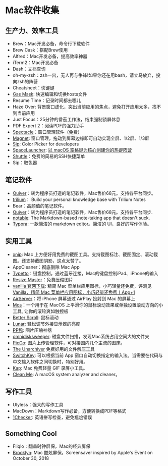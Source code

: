 # Mac软件收集
## 生产力、效率工具
* Brew：Mac开发必备，命令行下载软件
* Brew Cask：搭配Brew使用
* Alfred：Mac开发必备，提高效率神器
* iTerm2：Mac开发必备
* Dash：文档查询
* oh-my-zsh：zsh一出，无人再与争锋!如果你还在用bash，请立马放弃，投向zsh的阵营
* Cheatsheet：快键键
* [Gas Mask](http://download.cnet.com/Gas-Mask/3000-2651_4-76117760.html): 快速编辑和切换hosts文件
* Resume Time：记录时间都去哪儿
* Haze Over: 背景窗口虚化，突出当前应用的焦点，避免打开应用太多，找不到当前应用
* Just Focus：25分钟的番茄工作法，结束强制锁屏休息
* PDF Expert 2：阅读PDF的强力助手
* [Spectacle](https://www.spectacleapp.com/)：窗口管理软件（免费）
* [Magnet](http://xclient.info/s/magnet.html?t=afab22706d3b9a4be30601c7989eec7c9902b83d#versions): 窗口管理，拖动到屏幕边缘即可自动实现全屏、1/2屏、1/3屏
* [Sip](https://www.macupdate.com/app/mac/42337/sip): Color Picker for developers
* [SpaceLauncher](https://spacelauncherapp.com/): [以 macOS 空格键为核心创建你的热键阵营](https://www.waerfa.com/spacelauncher-review)
* [Shuttle](http://fitztrev.github.io/shuttle/)：免费的简易的SSH快捷菜单
* Sip：取色器

## 笔记软件
* [Quiver](https://happenapps.com/#quiver)：转为程序员打造的笔记软件，Mac售价68元。支持各平台同步。
* [trilium](https://github.com/zadam/trilium)： Build your personal knowledge base with Trilium Notes
* Bear：高颜值的笔记软件。 
* [Quiver](https://happenapps.com/#quiver)：转为程序员打造的笔记软件，Mac售价68元。支持各平台同步.
* [notable](https://github.com/notable/notable): The Markdown-based note-taking app that doesn't suck.
* [Typora](https://typora.io/): 一款简洁的 markdown editor。简洁的 UI，良好的写作体验。 
## 实用工具
* [xnip](https://zh.xnipapp.com/): Mac 上方便好用免费的截图工具。支持截图标注、截图固定、滚动截图。还支持截图阴影，这点太赞了。
* AppCleaner：彻底删除 Mac App
* [Typetto](https://itunes.apple.com/us/app/typeeto-remote-full-size-bluetooth/id970502923?mt=12)：键盘控制。通过蓝牙连接，Mac的键盘控制iPad、iPhone的输入
* [Resize Master](https://itunes.apple.com/cn/app/resize-master/id1025306797?mt=12)：免费压缩图片
* [vanilla 官网下载](http://matthewpalmer.net/vanilla/): 精简 Mac 菜单栏应用图标，小巧轻量还免费，评测见 [Vanilla，精简 Mac 菜单栏应用图标，小巧轻量还免费丨App+1](https://sspai.com/post/39036)
* [AirServer](http://www.airserver.com/)：将 iPhone 屏幕通过 AirPlay 投射到 Mac 的屏幕上
* [Mos](https://github.com/Caldis/Mos)：一个用于在 MacOS 上平滑你的鼠标滚动效果或单独设置滚动方向的小工具, 让你的滚轮爽如触控板
* [Better Scroll](https://pilotmoon.com/scrollreverser/): 鼠标滚动
* [Lunar](https://lunar.fyi/): 轻松调节外接显示器的亮度
* [PP鸭](http://ppduck.com/): 图片压缩神器
* [omnidisksweeper](https://omnidisksweeper.en.softonic.com/mac): 磁盘文件扫描，发现Mac系统占用空间大的文件夹
* [PicGo](https://github.com/Molunerfinn/PicGo): 图片上传管理软件，可对接国内几个主流的图床。
* [The Unarchiver](https://theunarchiver.com/) 免费好用的文件解压工具
* [SwitchKey](https://github.com/itsuhane/SwitchKey): 可以根据当前 App 窗口自动切换指定的输入法。当需要在代码与中文输入软件之间切换时，特别好用。
* [Kap](https://getkap.co/): Mac 免费轻量 GIF 录屏小工具。
* [Clean Me](https://github.com/Kevin-De-Koninck/Clean-Me): A macOS system analyzer and cleaner。

## 写作工具
* Ulyless：强大的写作工具
* MacDown：Markdown写作必备，方便转换成PDF等格式
* [1Checker](http://www.1checker.com/): 英语拼写检查，避免尴尬错误
## Something Cool
* Fliqlo：翻盖时钟屏保，Mac的经典屏保
* [Brooklyn](https://github.com/pedrommcarrasco/Brooklyn): Mac 酷炫屏保。Screensaver inspired by Apple's Event on October 30, 2018
